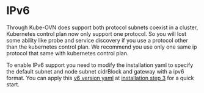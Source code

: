 # IPv6

Through Kube-OVN does support both protocol subnets coexist in a cluster, Kubernetes control plan now only support one protocol. So you will lost some ability like probe and  service discovery if you use a protocol other than the kubernetes control plan. We recommend you use only one same ip protocol that same with kubernetes control plan.

To enable IPv6 support you need to modify the installation yaml to specify the default subnet and node subnet cidrBlock and gateway with a ipv6 format. You can apply this [v6 version yaml](https://raw.githubusercontent.com/alauda/kube-ovn/release-1.3/yamls/kube-ovn-ipv6.yaml) at [installation step 3](install.md#to-install) for a quick start.
